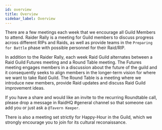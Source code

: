 ```yaml
---
id: overview
title: Overview
sidebar_label: Overview
---
```


There are a few meetings each week that we encourage all Guild Members to attend.  Raider Rally is a meeting for Guild members to discuss progress across different RIPs and Raids, as well as provide teams in the `Preparing for Battle` phase with possible personnel for their Raid/RIP. 

In addition to the Raider Rally, each week Raid Guild alternates between a Raid Guild Futures meeting and a Round Table meeting.  The Futures meeting engages members in a discussion about the future of the guild and it consequently seeks to align members in the longer-term vision for where we want to take Raid Guild.  The Round Table is a meeting where we introduce new members, provide Raid updates and discuss Raid Guild improvement ideas.

If you have a share and would like an invite to the recurring Roundtable call, please drop a message in RaidHQ <span class='channels'>#general</span> channel so that someone can add you or just ask a `@Tavern Keeper`.

There is also a meeting set strictly for Happy-Hour in the Guild, which we strongly encourage you to join for its cultural reconaissance.
